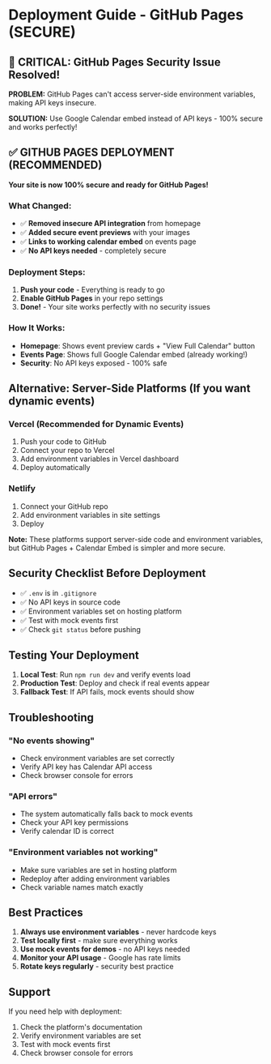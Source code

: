 # Deployment Guide - GitHub Pages (SECURE)

## 🚨 CRITICAL: GitHub Pages Security Issue Resolved!

**PROBLEM:** GitHub Pages can't access server-side environment variables, making API keys insecure.

**SOLUTION:** Use Google Calendar embed instead of API keys - 100% secure and works perfectly!

## ✅ GITHUB PAGES DEPLOYMENT (RECOMMENDED)

**Your site is now 100% secure and ready for GitHub Pages!**

### What Changed:
- ✅ **Removed insecure API integration** from homepage
- ✅ **Added secure event previews** with your images
- ✅ **Links to working calendar embed** on events page
- ✅ **No API keys needed** - completely secure

### Deployment Steps:
1. **Push your code** - Everything is ready to go
2. **Enable GitHub Pages** in your repo settings
3. **Done!** - Your site works perfectly with no security issues

### How It Works:
- **Homepage**: Shows event preview cards + "View Full Calendar" button
- **Events Page**: Shows full Google Calendar embed (already working!)
- **Security**: No API keys exposed - 100% safe

## Alternative: Server-Side Platforms (If you want dynamic events)

### Vercel (Recommended for Dynamic Events)
1. Push your code to GitHub
2. Connect your repo to Vercel
3. Add environment variables in Vercel dashboard
4. Deploy automatically

### Netlify
1. Connect your GitHub repo
2. Add environment variables in site settings
3. Deploy

**Note:** These platforms support server-side code and environment variables, but GitHub Pages + Calendar Embed is simpler and more secure.

## Security Checklist Before Deployment

- ✅ `.env` is in `.gitignore`
- ✅ No API keys in source code
- ✅ Environment variables set on hosting platform
- ✅ Test with mock events first
- ✅ Check `git status` before pushing

## Testing Your Deployment

1. **Local Test**: Run `npm run dev` and verify events load
2. **Production Test**: Deploy and check if real events appear
3. **Fallback Test**: If API fails, mock events should show

## Troubleshooting

### "No events showing"
- Check environment variables are set correctly
- Verify API key has Calendar API access
- Check browser console for errors

### "API errors"
- The system automatically falls back to mock events
- Check your API key permissions
- Verify calendar ID is correct

### "Environment variables not working"
- Make sure variables are set in hosting platform
- Redeploy after adding environment variables
- Check variable names match exactly

## Best Practices

1. **Always use environment variables** - never hardcode keys
2. **Test locally first** - make sure everything works
3. **Use mock events for demos** - no API keys needed
4. **Monitor your API usage** - Google has rate limits
5. **Rotate keys regularly** - security best practice

## Support

If you need help with deployment:
1. Check the platform's documentation
2. Verify environment variables are set
3. Test with mock events first
4. Check browser console for errors
